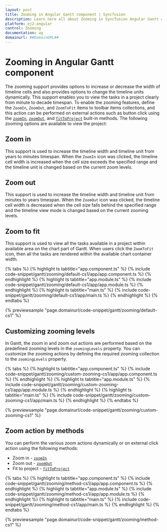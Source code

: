 ```yaml
---
layout: post
title: Zooming in Angular Gantt component | Syncfusion
description: Learn here all about Zooming in Syncfusion Angular Gantt component of Syncfusion Essential JS 2 and more.
platform: ej2-angular
control: Zooming 
documentation: ug
domainurl: ##DomainURL##
---
```


# Zooming in Angular Gantt component

The zooming support provides options to increase or decrease the width of timeline cells and also provides options to change the timeline units dynamically. This support enables you to view the tasks in a project clearly from minute to decade timespan. To enable the zooming features, define the `ZoomIn`, `ZoomOut`, and `ZoomToFit` items to toolbar items collections, and this action can be performed on external actions such as button click using the [`zoomIn`](https://ej2.syncfusion.com/angular/documentation/api/gantt/#zoomin), [`zoomOut`](https://ej2.syncfusion.com/angular/documentation/api/gantt/#zoomout), and [`fitToProject`](https://ej2.syncfusion.com/angular/documentation/api/gantt/#fittoproject) built-in methods. The following zooming options are available to view the project:

## Zoom in

This support is used to increase the timeline width and timeline unit from years to minutes
timespan. When the `ZoomIn` icon was clicked, the timeline cell width is increased when the cell
size exceeds the specified range and the timeline unit is changed based on the current zoom levels.

## Zoom out

This support is used to increase the timeline width and timeline unit from minutes to years timespan. When the `ZoomOut` icon was clicked, the timeline cell width is decreased when the cell size falls behind the specified range and the timeline view mode is changed based on the current zooming levels.

## Zoom to fit

This support is used to view all the tasks available in a project within available area on the chart part of Gantt. When users click the `ZoomToFit` icon, then all the tasks are rendered within the available chart container width.

{% tabs %}
{% highlight ts tabtitle="app.component.ts" %}
{% include code-snippet/gantt/zooming/default-cs1/app/app.component.ts %}
{% endhighlight %}
{% highlight ts tabtitle="app.module.ts" %}
{% include code-snippet/gantt/zooming/default-cs1/app/app.module.ts %}
{% endhighlight %}
{% highlight ts tabtitle="main.ts" %}
{% include code-snippet/gantt/zooming/default-cs1/app/main.ts %}
{% endhighlight %}
{% endtabs %}
  
{% previewsample "page.domainurl/code-snippet/gantt/zooming/default-cs1" %}

## Customizing zooming levels

In Gantt, the zoom in and zoom out actions are performed based on the predefined zooming levels in the `zoomingLevels` property. You can customize the zooming actions by defining the required zooming collection to the `zoomingLevels` property.

{% tabs %}
{% highlight ts tabtitle="app.component.ts" %}
{% include code-snippet/gantt/zooming/custom-zooming-cs1/app/app.component.ts %}
{% endhighlight %}
{% highlight ts tabtitle="app.module.ts" %}
{% include code-snippet/gantt/zooming/custom-zooming-cs1/app/app.module.ts %}
{% endhighlight %}
{% highlight ts tabtitle="main.ts" %}
{% include code-snippet/gantt/zooming/custom-zooming-cs1/app/main.ts %}
{% endhighlight %}
{% endtabs %}
  
{% previewsample "page.domainurl/code-snippet/gantt/zooming/custom-zooming-cs1" %}

## Zoom action by methods

You can perform the various zoom actions dynamically or on external click action using the following methods:
* Zoom in - [`zoomIn`](https://ej2.syncfusion.com/angular/documentation/api/gantt/#zoomin)
* Zoom out - [`zoomOut`](https://ej2.syncfusion.com/angular/documentation/api/gantt/#zoomout)
* Fit to project - [`fitToProject`](https://ej2.syncfusion.com/angular/documentation/api/gantt/#fittoproject)

{% tabs %}
{% highlight ts tabtitle="app.component.ts" %}
{% include code-snippet/gantt/zooming/method-cs1/app/app.component.ts %}
{% endhighlight %}
{% highlight ts tabtitle="app.module.ts" %}
{% include code-snippet/gantt/zooming/method-cs1/app/app.module.ts %}
{% endhighlight %}
{% highlight ts tabtitle="main.ts" %}
{% include code-snippet/gantt/zooming/method-cs1/app/main.ts %}
{% endhighlight %}
{% endtabs %}
  
{% previewsample "page.domainurl/code-snippet/gantt/zooming/method-cs1" %}
